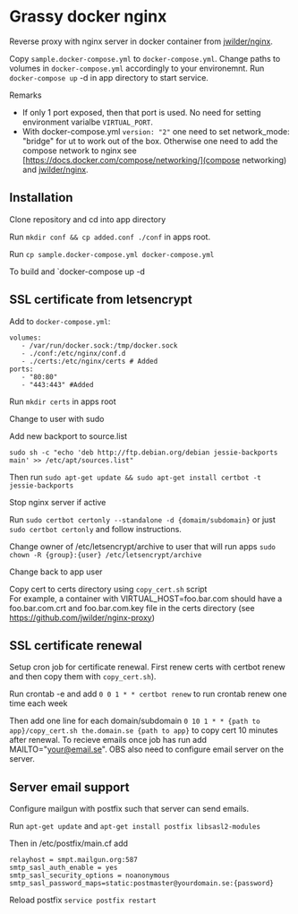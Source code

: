 # Grassy docker nginx

Reverse proxy with nginx server in docker container from [jwilder/nginx](https://github.com/jwilder/nginx-proxy).

Copy `sample.docker-compose.yml` to `docker-compose.yml`. Change paths to volumes in `docker-compose.yml` 
accordingly to your environemnt. Run `docker-compose up` -d in app directory to start service.

Remarks
- If only 1 port exposed, then that port is used. No need for setting environment varialbe `VIRTUAL_PORT`.
- With docker-compose.yml `version: "2"` one need to set network_mode: "bridge" for ut to work out of the box. 
Otherwise one need to add the compose network  to nginx see [https://docs.docker.com/compose/networking/](compose networking) 
and [jwilder/nginx](https://github.com/jwilder/nginx-proxy).

## Installation

Clone repository and cd into app directory

Run `mkdir conf && cp added.conf ./conf` in apps root.  

Run `cp sample.docker-compose.yml docker-compose.yml`

To build and  `docker-compose up -d

## SSL certificate from letsencrypt

Add to `docker-compose.yml`:
``` 
volumes:
   - /var/run/docker.sock:/tmp/docker.sock
   - ./conf:/etc/nginx/conf.d
   - ./certs:/etc/nginx/certs # Added
ports:
   - "80:80"
   - "443:443" #Added
```

Run `mkdir certs` in apps root

Change to user with sudo

Add new backport to source.list 
```
sudo sh -c "echo 'deb http://ftp.debian.org/debian jessie-backports main' >> /etc/apt/sources.list"
```

Then run `sudo apt-get update && sudo apt-get install certbot -t jessie-backports`

Stop nginx server if active

Run `sudo certbot certonly --standalone -d {domaim/subdomain}` or just `sudo certbot certonly` and follow instructions.

Change owner of /etc/letsencrypt/archive to user that will run apps `sudo chown -R {group}:{user} /etc/letsencrypt/archive`

Change back to app user

Copy cert to certs directory using `copy_cert.sh` script   
For example, a container with VIRTUAL_HOST=foo.bar.com should have a 
foo.bar.com.crt and foo.bar.com.key file in the certs directory (see https://github.com/jwilder/nginx-proxy)

## SSL certificate renewal

Setup cron job for certificate renewal. First renew certs with certbot renew and then copy them with 
`copy_cert.sh`). 

Run crontab -e and add `0 0 1 * * certbot renew` to run crontab renew one time each week

Then add one line for each domain/subdomain `0 10 1 * * {path to app}/copy_cert.sh the.domain.se {path to app}`
to copy cert 10 minutes after renewal. To recieve emails once job has run add MAILTO="your@email.se". OBS also 
need to configure email server on the server.

## Server email support
Configure mailgun with postfix such that server can send emails.

Run `apt-get update` and `apt-get install postfix libsasl2-modules`

Then in /etc/postfix/main.cf add

```
relayhost = smpt.mailgun.org:587
smtp_sasl_auth_enable = yes
smtp_sasl_security_options = noanonymous
smtp_sasl_password_maps=static:postmaster@yourdomain.se:{password}
```

Reload postfix `service postfix restart`
